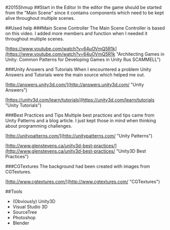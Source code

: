 #2015Shmup
##Start in the Editor
In the editor the game should be started from the "Main Scene" since it contains components which need to be kept alive throughout multiple scenes.

##Used help
###Main Scene Controller
The Main Scene Controller is based on this video. I added more members and function when I needed it throughout multiple scenes. 

[https://www.youtube.com/watch?v=64uOVmQ5R1k](https://www.youtube.com/watch?v=64uOVmQ5R1k "Architecting Games in Unity: Common Patterns for Developing Games in Unity Rus SCAMMELL")

###Unity Answers and Tutorials
When I encountered a problem Unity Answers and Tutorials were the main source which helped me out.

[http://answers.unity3d.com/](http://answers.unity3d.com/ "Unity Answers")

[https://unity3d.com/learn/tutorials](https://unity3d.com/learn/tutorials "Unity Tutorials")

###Best Practices and Tips
Multiple best practices and tips came from Unity Patterns and a blog article. 
I just kept those in mind when thinking about programming challenges.

[http://unitypatterns.com/](http://unitypatterns.com/ "Unity Patterns")

[http://www.glenstevens.ca/unity3d-best-practices/](http://www.glenstevens.ca/unity3d-best-practices/ "Unity3D Best Practices")

###CGTextures
The background had been created with images from CGTextures.

[http://www.cgtextures.com/](http://www.cgtextures.com/ "CGTextures")

##Tools
 - (Obviously) Unity3D
 - Visual Studio 3D
 - SourceTree
 - Photoshop
 - Blender
 
 